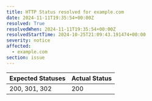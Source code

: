 ```yaml
---
title: HTTP Status resolved for example.com
date: 2024-11-11T19:35:54+00:00Z
resolved: True
resolvedWhen: 2024-11-11T19:35:54+00:00Z
resolvedStartTime: 2024-10-25T21:09:43.191474+00:00
severity: notice
affected:
  - example.com
section: issue
---
```


| Expected Statuses | Actual Status  |
|-------------------|----------------|
| 200, 301, 302 | 200 |
